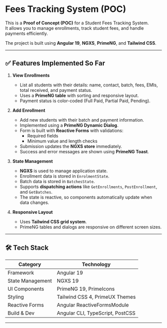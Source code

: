# Fees Tracking System (POC)

This is a **Proof of Concept (POC)** for a Student Fees Tracking System.  
It allows you to manage enrollments, track student fees, and handle payments efficiently.

The project is built using **Angular 19**, **NGXS**, **PrimeNG**, and **Tailwind CSS**.

---

## ✅ Features Implemented So Far

1. **View Enrollments**

   - List all students with their details: name, contact, batch, fees, EMIs, total received, and payment status.
   - Uses a **PrimeNG table** with sorting and responsive layout.
   - Payment status is color-coded (Full Paid, Partial Paid, Pending).

2. **Add Enrollment**

   - Add new students with their batch and payment information.
   - Implemented using a **PrimeNG Dynamic Dialog**.
   - Form is built with **Reactive Forms** with validations:
     - Required fields
     - Minimum value and length checks
   - Submission updates the **NGXS store** immediately.
   - Success and error messages are shown using **PrimeNG Toast**.

3. **State Management**

   - **NGXS** is used to manage application state.
   - Enrollment data is stored in `EnrolmentState`.
   - Batch data is stored in `BatchesState`.
   - Supports **dispatching actions** like `GetEnrollments`, `PostEnrollment`, and `GetBatches`.
   - The state is reactive, so components automatically update when data changes.

4. **Responsive Layout**
   - Uses **Tailwind CSS grid system**.
   - PrimeNG tables and dialogs are responsive on different screen sizes.

---

## 🛠 Tech Stack

| Category         | Technology                       |
| ---------------- | -------------------------------- |
| Framework        | Angular 19                       |
| State Management | NGXS 19                          |
| UI Components    | PrimeNG 19, PrimeIcons           |
| Styling          | Tailwind CSS 4, PrimeUX Themes   |
| Reactive Forms   | Angular ReactiveFormsModule      |
| Build & Dev      | Angular CLI, TypeScript, PostCSS |

---
